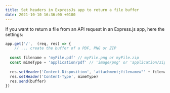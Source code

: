 ```yaml
---
title: Set headers in ExpressJs app to return a file buffer
date: 2021-10-10 16:36:00 +0100
---
```




If you want to return a file from an API request in an Express.js app, here the settings:

```js
app.get('/',  (req, res) => {
	// ... create the buffer of a PDF, PNG or ZIP
  
  const filename = 'myFile.pdf' // myFile.png or myFile.zip
  const mimeType = 'application/pdf' // 'image/png' or 'application/zip'
  
  res.setHeader('Content-Disposition', 'attachment;filename="' + filename)
  res.setHeader('Content-Type', mimeType)  
  res.send(buffer)
})
```

